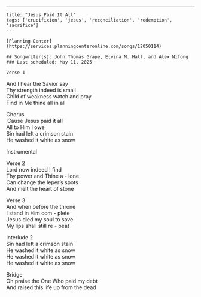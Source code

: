 ---
    title: "Jesus Paid It All"
    tags: ['crucifixion', 'jesus', 'reconciliation', 'redemption', 'sacrifice']
    ---

    [Planning Center](https://services.planningcenteronline.com/songs/12050114)

    ## Songwriter(s): John Thomas Grape, Elvina M. Hall, and Alex Nifong
    ### Last scheduled: May 11, 2025          

    Verse 1  
And I hear the Savior say  
Thy strength indeed is small  
Child of weakness watch and pray  
Find in Me thine all in all  
  
Chorus  
’Cause Jesus paid it all  
All to Him I owe  
Sin had left a crimson stain  
He washed it white as snow  
  
Instrumental  
  
Verse 2  
Lord now indeed I find  
Thy power and Thine a - lone  
Can change the leper’s spots  
And melt the heart of stone  
  
  
Verse 3  
And when before the throne  
I stand in Him com - plete  
Jesus died my soul to save  
My lips shall still re - peat  
  
Interlude 2  
Sin had left a crimson stain  
He washed it white as snow  
He washed it white as snow  
He washed it white as snow  
  
Bridge  
Oh praise the One Who paid my debt  
And raised this life up from the dead
    